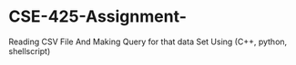 # CSE-425-Assignment-
Reading CSV File And Making Query for that data Set Using (C++, python, shellscript)
